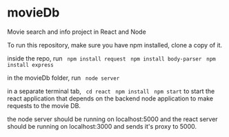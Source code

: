 # movieDb
Movie search and info project in React and Node

To run this repository, make sure you have npm installed, clone a copy of it.

inside the repo, run
``` npm install request```
``` npm install body-parser```
``` npm install express```

in the movieDb folder, run 
``` node server```

in a separate terminal tab,
``` cd react```
``` npm install```
``` npm start```
to start the react application that depends on the backend node application to make requests to the movie DB.


the node server should be running on localhost:5000 and the react server should be running on localhost:3000 and sends it's proxy to 5000.
